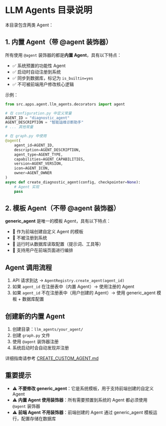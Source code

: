 # LLM Agents 目录说明

本目录包含两类 Agent：

## 1. 内置 Agent（带 @agent 装饰器）

所有使用 `@agent` 装饰器的都是**内置 Agent**，具有以下特点：

- ✅ 系统预置的功能性 Agent
- ✅ 启动时自动注册到系统
- ✅ 同步到数据库，标记为 `is_builtin=yes`
- ✅ 不可被前端用户修改核心逻辑

示例：
```python
from src.apps.agent.llm_agents.decorators import agent

# 在 configuration.py 中定义常量
AGENT_ID = "diagnostic_agent"
AGENT_DESCRIPTION = "智能运维诊断助手"
# ... 其他常量

# 在 graph.py 中使用
@agent(
    agent_id=AGENT_ID,
    description=AGENT_DESCRIPTION,
    agent_type=AGENT_TYPE,
    capabilities=AGENT_CAPABILITIES,
    version=AGENT_VERSION,
    icon=AGENT_ICON,
    owner=AGENT_OWNER
)
async def create_diagnostic_agent(config, checkpointer=None):
    # Agent 实现
    pass
```

## 2. 模板 Agent（不带 @agent 装饰器）

**generic_agent** 是唯一的模板 Agent，具有以下特点：

- 🔧 作为前端创建自定义 Agent 的模板
- 🔧 不被注册到系统
- 🔧 运行时从数据库读取配置（提示词、工具等）
- 🔧 支持用户在前端页面进行编排

## Agent 调用流程

1. API 请求到达 → `AgentRegistry.create_agent(agent_id)`
2. 如果 `agent_id` 在注册表中（内置 Agent）→ 使用注册的 Agent
3. 如果 `agent_id` 不在注册表中（用户创建的 Agent）→ 使用 generic_agent 模板 + 数据库配置

## 创建新的内置 Agent

1. 创建目录：`llm_agents/your_agent/`
2. 创建 `graph.py` 文件
3. 使用 `@agent` 装饰器注册
4. 系统启动时会自动发现并注册

详细指南请参考 [CREATE_CUSTOM_AGENT.md](./CREATE_CUSTOM_AGENT.md)

## 重要提示

- ⚠️ **不要修改 generic_agent**：它是系统模板，用于支持前端创建的自定义 Agent
- ⚠️ **内置 Agent 使用装饰器**：所有需要预置到系统的 Agent 都必须使用 `@agent` 装饰器
- ⚠️ **前端 Agent 不用装饰器**：前端创建的 Agent 通过 generic_agent 模板运行，配置存储在数据库